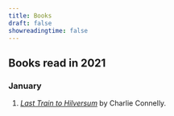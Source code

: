 ```yaml
---
title: Books
draft: false
showreadingtime: false
---
```

## Books read in 2021

### January

1. _[Last Train to Hilversum](https://www.google.co.uk/books/edition/Last_Train_to_Hilversum/F7-EDwAAQBAJ)_ by Charlie Connelly.
